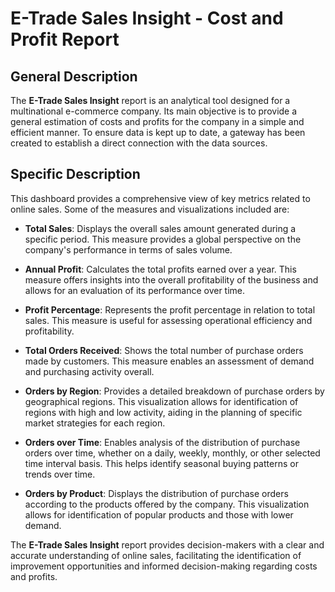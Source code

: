 # E-Trade Sales Insight - Cost and Profit Report 


## General Description
The **E-Trade Sales Insight** report is an analytical tool designed for a multinational e-commerce company. Its main objective is to provide a general estimation of costs and profits for the company in a simple and efficient manner. To ensure data is kept up to date, a gateway has been created to establish a direct connection with the data sources.


## Specific Description
This dashboard provides a comprehensive view of key metrics related to online sales. Some of the measures and visualizations included are:

- **Total Sales**: Displays the overall sales amount generated during a specific period. This measure provides a global perspective on the company's performance in terms of sales volume.

- **Annual Profit**: Calculates the total profits earned over a year. This measure offers insights into the overall profitability of the business and allows for an evaluation of its performance over time.

- **Profit Percentage**: Represents the profit percentage in relation to total sales. This measure is useful for assessing operational efficiency and profitability.

- **Total Orders Received**: Shows the total number of purchase orders made by customers. This measure enables an assessment of demand and purchasing activity overall.

- **Orders by Region**: Provides a detailed breakdown of purchase orders by geographical regions. This visualization allows for identification of regions with high and low activity, aiding in the planning of specific market strategies for each region.

- **Orders over Time**: Enables analysis of the distribution of purchase orders over time, whether on a daily, weekly, monthly, or other selected time interval basis. This helps identify seasonal buying patterns or trends over time.

- **Orders by Product**: Displays the distribution of purchase orders according to the products offered by the company. This visualization allows for identification of popular products and those with lower demand.

The **E-Trade Sales Insight** report provides decision-makers with a clear and accurate understanding of online sales, facilitating the identification of improvement opportunities and informed decision-making regarding costs and profits.


